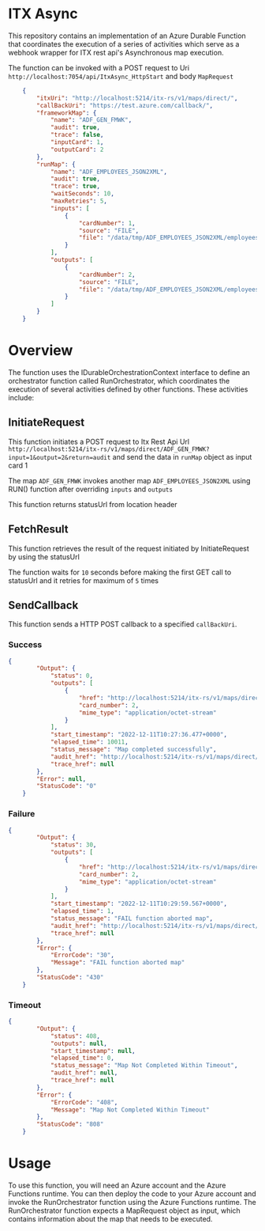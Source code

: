 # ITX Async
This repository contains an implementation of an Azure Durable Function that coordinates the execution of a series of activities which serve as a webhook wrapper for ITX rest api's Asynchronous map execution.

The function can be invoked with a POST request to Uri ```http://localhost:7054/api/ItxAsync_HttpStart``` and body ```MapRequest```

```json
    {
        "itxUri": "http://localhost:5214/itx-rs/v1/maps/direct/",
        "callBackUri": "https://test.azure.com/callback/",
        "frameworkMap": {
            "name": "ADF_GEN_FMWK",
            "audit": true,
            "trace": false,
            "inputCard": 1,
            "outputCard": 2
        },
        "runMap": {
            "name": "ADF_EMPLOYEES_JSON2XML",
            "audit": true,
            "trace": true,
            "waitSeconds": 10,
            "maxRetries": 5,
            "inputs": [
                {
                    "cardNumber": 1,
                    "source": "FILE",
                    "file": "/data/tmp/ADF_EMPLOYEES_JSON2XML/employees.json"
                }
            ],
            "outputs": [
                {
                    "cardNumber": 2,
                    "source": "FILE",
                    "file": "/data/tmp/ADF_EMPLOYEES_JSON2XML/employees2.xml"
                }
            ]
        }
    }
```

# Overview
The function uses the IDurableOrchestrationContext interface to define an orchestrator function called RunOrchestrator, which coordinates the execution of several activities defined by other functions. These activities include:

## InitiateRequest
This function initiates a POST request to Itx Rest Api Url ```http://localhost:5214/itx-rs/v1/maps/direct/ADF_GEN_FMWK?input=1&output=2&return=audit``` and send the data in ```runMap``` object as input card 1

The map ```ADF_GEN_FMWK``` invokes another map ```ADF_EMPLOYEES_JSON2XML``` using RUN() function after overriding ```inputs``` and ```outputs```

This function returns statusUrl from location header

## FetchResult
This function retrieves the result of the request initiated by InitiateRequest by using the statusUrl

The function waits for ```10``` seconds before making the first GET call to statusUrl and it retries for maximum of ```5``` times

## SendCallback
This function sends a HTTP POST callback to a specified ```callBackUri```. 

### Success

```json
{
        "Output": {
            "status": 0,
            "outputs": [
                {
                    "href": "http://localhost:5214/itx-rs/v1/maps/direct/5b333424-5b71-4461-960d-2cd097cd2ce9/outputs/2",
                    "card_number": 2,
                    "mime_type": "application/octet-stream"
                }
            ],
            "start_timestamp": "2022-12-11T10:27:36.477+0000",
            "elapsed_time": 10011,
            "status_message": "Map completed successfully",
            "audit_href": "http://localhost:5214/itx-rs/v1/maps/direct/5b333424-5b71-4461-960d-2cd097cd2ce9/audit",
            "trace_href": null
        },
        "Error": null,
        "StatusCode": "0"
    }
```

### Failure

```json
{
        "Output": {
            "status": 30,
            "outputs": [
                {
                    "href": "http://localhost:5214/itx-rs/v1/maps/direct/8c90bf53-b02f-4222-a5b8-045289bea590/outputs/2",
                    "card_number": 2,
                    "mime_type": "application/octet-stream"
                }
            ],
            "start_timestamp": "2022-12-11T10:29:59.567+0000",
            "elapsed_time": 1,
            "status_message": "FAIL function aborted map",
            "audit_href": "http://localhost:5214/itx-rs/v1/maps/direct/8c90bf53-b02f-4222-a5b8-045289bea590/audit",
            "trace_href": null
        },
        "Error": {
            "ErrorCode": "30",
            "Message": "FAIL function aborted map"
        },
        "StatusCode": "430"
    }
```

### Timeout

```json
{
        "Output": {
            "status": 408,
            "outputs": null,
            "start_timestamp": null,
            "elapsed_time": 0,
            "status_message": "Map Not Completed Within Timeout",
            "audit_href": null,
            "trace_href": null
        },
        "Error": {
            "ErrorCode": "408",
            "Message": "Map Not Completed Within Timeout"
        },
        "StatusCode": "808"
    }
```

# Usage
To use this function, you will need an Azure account and the Azure Functions runtime. You can then deploy the code to your Azure account and invoke the RunOrchestrator function using the Azure Functions runtime. The RunOrchestrator function expects a MapRequest object as input, which contains information about the map that needs to be executed.
